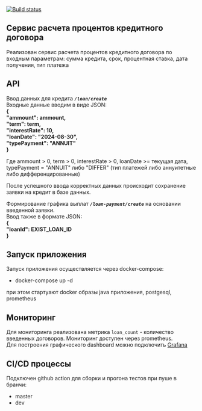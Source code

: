 [![Build status](https://github.com/szasemkov/loancalc/actions/workflows/workflow.yaml/badge.svg?branch=master)](https://github.com/szasemkov/loancalc/actions/workflows/workflow.yaml)

## Сервис расчета процентов кредитного договора
Реализован сервис расчета процентов кредитного договора по входным параметрам: 
сумма кредита, срок, процентная ставка, дата получения, тип платежа

## API
Ввод данных для кредита ***`/loan/create`***  
Входные данные вводим в виде JSON: \
**{ \
"ammount": ammount, \
 "term": term,\
"interestRate": 10,\
"loanDate": "2024-08-30", \
"typePayment": "ANNUIT"\
}** 

Где ammount > 0, term > 0, interestRate > 0,  loanDate >= текущая дата, typePayment = "ANNUIT" либо "DIFFER" 
(тип платежей либо аннуитетные либо дифференцированные)

После успешного ввода корректных данных происходит сохранение заявки на кредит в базе данных.

Формирование графика выплат ***`/loan-payment/create`*** на основании введенной заявки. \
Ввод также в формате JSON: \
**{\
"loanId": EXIST_LOAN_ID \
}**

## Запуск приложения
Запуск приложения осуществляется через docker-compose: 
*   docker-compose up -d

при этом стартуают docker образы java приложения, postgesql, prometheus

## Мониторинг
Для мониторинга реализована метрика `loan_count` - количество введенных договоров.
Мониторинг доступен через prometheus.\
Для построения графического dashboard можно подключить <a href="https://grafana.com/">Grafana</a>

## CI/CD процессы
Подключен github action для сборки и прогона тестов при пуше в бранчи:
* master
* dev



    



